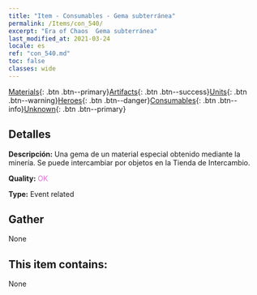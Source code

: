 ```yaml
---
title: "Item - Consumables - Gema subterránea"
permalink: /Items/con_540/
excerpt: "Era of Chaos  Gema subterránea"
last_modified_at: 2021-03-24
locale: es
ref: "con_540.md"
toc: false
classes: wide
---
```

 [Materials](/es/Items/){: .btn .btn--primary}[Artifacts](/es/Items/Artifacts/){: .btn .btn--success}[Units](/es/Items/Units/){: .btn .btn--warning}[Heroes](/es/Items/Heroes/){: .btn .btn--danger}[Consumables](/es/Items/Consumables/){: .btn .btn--info}[Unknown](/es/Items/Unknown/){: .btn .btn--primary}

## Detalles
 **Descripción:** Una gema de un material especial obtenido mediante la minería. Se puede intercambiar por objetos en la Tienda de Intercambio.

 **Quality:** <span style="color: #DA70D6">OK</span>

 **Type:** Event related

## Gather

  None

## This item contains:

  None

